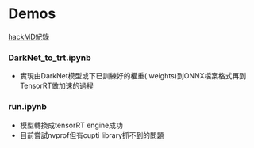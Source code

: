 # Demos

[hackMD紀錄](https://hackmd.io/fSKYV4EMTGK4d_PJRP1frg?view)

### DarkNet_to_trt.ipynb
- 實現由DarkNet模型或下已訓練好的權重(.weights)到ONNX檔案格式再到TensorRT做加速的過程

### run.ipynb
- 模型轉換成tensorRT engine成功
- 目前嘗試nvprof但有cupti library抓不到的問題
